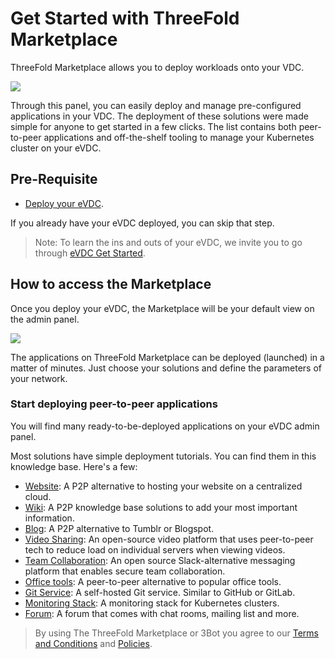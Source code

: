 # Get Started with ThreeFold Marketplace

ThreeFold Marketplace allows you to deploy workloads onto your VDC.

![](img/evdcadmin.jpg)

Through this panel, you can easily deploy and manage pre-configured applications in your VDC. The deployment of these solutions were made simple for anyone to get started in a few clicks. The list contains both peer-to-peer applications and off-the-shelf tooling to manage your Kubernetes cluster on your eVDC.


## Pre-Requisite

- [Deploy your eVDC](evdc_deploy). 

 If you already have your eVDC deployed, you can skip that step. 

 > Note: To learn the ins and outs of your eVDC, we invite you to go through [eVDC Get Started](evdc_getting_started). 

## How to access the Marketplace

Once you deploy your eVDC, the Marketplace will be your default view on the admin panel.

![](img/evdc_myvdc.jpg)

The applications on ThreeFold Marketplace can be deployed (launched) in a matter of minutes. Just choose your solutions and define the parameters of your network.


<!-- > See [__Getting Started Manual__](threefold_now_getting_started.md). -->

### Start deploying peer-to-peer applications

<!-- - [__3Bot__](3bot.md): A versatile tool to administrate and control processes and activities of your solutions on top of the TF Grid. -->

You will find many ready-to-be-deployed applications on your eVDC admin panel.

Most solutions have simple deployment tutorials. You can find them in this knowledge base. Here's a few:

- [Website](evdc_website): A P2P alternative to hosting your website on a centralized cloud. 
- [Wiki](evdc_wiki): A P2P knowledge base solutions to add your most important information. 
- [Blog](evdc_blog): A P2P alternative to Tumblr or Blogspot. 
- [Video Sharing](evdc_peertube): An open-source video platform that uses peer-to-peer tech to reduce load on individual servers when viewing videos.
- [Team Collaboration](evdc_mattermost): An open source Slack-alternative messaging platform that enables secure team collaboration.
- [Office tools](evdc_cryptpad): A peer-to-peer alternative to popular office tools.
- [Git Service](evdc_gitea): A self-hosted Git service. Similar to GitHub or GitLab.
- [Monitoring Stack](evdc_monitoring_stack): A monitoring stack for Kubernetes clusters.
- [Forum](evdc_discourse): A forum that comes with chat rooms, mailing list and more.

> By using The ThreeFold Marketplace or 3Bot you agree to our [Terms and Conditions](legal:terms_conditions_cloud) and [Policies](legal:legal_home).
